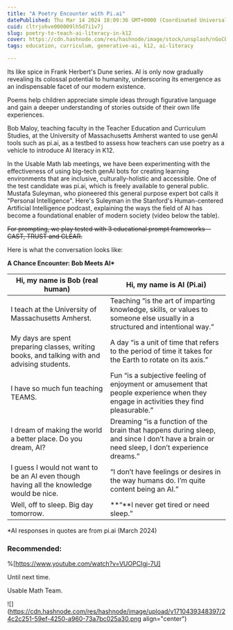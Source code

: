 ```yaml
---
title: "A Poetry Encounter with Pi.ai"
datePublished: Thu Mar 14 2024 18:09:36 GMT+0000 (Coordinated Universal Time)
cuid: cltrjohve000009lh5d7i1v7j
slug: poetry-to-teach-ai-literacy-in-k12
cover: https://cdn.hashnode.com/res/hashnode/image/stock/unsplash/nGoCBxiaRO0/upload/131d53ee13afb27e28cd9e0dbbab9c08.jpeg
tags: education, curriculum, generative-ai, k12, ai-literacy

---
```


Its like spice in Frank Herbert's Dune series. AI is only now gradually revealing its colossal potential to humanity, underscoring its emergence as an indispensable facet of our modern existence.

Poems help children appreciate simple ideas through figurative language and gain a deeper understanding of stories outside of their own life experiences.

Bob Maloy, teaching faculty in the Teacher Education and Curriculum Studies, at the University of Massachusetts Amherst wanted to use genAI tools such as pi.ai, as a testbed to assess how teachers can use poetry as a vehicle to introduce AI literacy in K12.

In the Usable Math lab meetings, we have been experimenting with the effectiveness of using big-tech genAI bots for creating learning environments that are inclusive, culturally-holistic and accessible. One of the test candidate was pi.ai, which is freely available to general public. Mustafa Suleyman, who pioneered this general purpose expert bot calls it "Personal Intelligence". Here's Suleyman in the Stanford's Human-centered Artificial Intelligence podcast, explaining the ways the field of AI has become a foundational enabler of modern society (video below the table).

<s>For prompting, we play tested with 3 educational prompt frameworks––CAST, TRUST and CLEAR.</s>

Here is what the conversation looks like:

**A Chance Encounter: Bob Meets AI\***

| **Hi, my name is Bob (real human)** | Hi, my name is AI (Pi.ai) |
| --- | --- |
| I teach at the University of Massachusetts Amherst. | Teaching “is the art of imparting knowledge, skills, or values to someone else usually in a structured and intentional way.” |
| My days are spent preparing classes, writing books, and talking with and advising students. | A day “is a unit of time that refers to the period of time it takes for the Earth to rotate on its axis.” |
| I have so much fun teaching TEAMS. | Fun “is a subjective feeling of enjoyment or amusement that people experience when they engage in activities they find pleasurable.” |
| I dream of making the world a better place. Do you dream, AI? | Dreaming “is a function of the brain that happens during sleep, and since I don’t have a brain or need sleep, I don’t experience dreams.” |
| I guess I would not want to be an AI even though having all the knowledge would be nice. | “I don’t have feelings or desires in the way humans do. I’m quite content being an AI.” |
| Well, off to sleep. Big day tomorrow. | **“**I never get tired or need sleep.” |

\*AI responses in quotes are from pi.ai (March 2024)

### Recommended:

%[https://www.youtube.com/watch?v=VUOPCIgj-7U] 

Until next time.

Usable Math Team.

![](https://cdn.hashnode.com/res/hashnode/image/upload/v1710439348397/24c2c251-59ef-4250-a960-73a7bc025a30.png align="center")